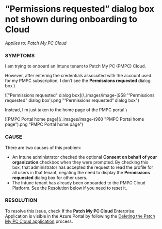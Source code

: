 # “Permissions requested” dialog box not shown during onboarding to Cloud

_Applies to: Patch My PC Cloud_

### SYMPTOMS

I am trying to onboard an Intune tenant to Patch My PC (PMPC) Cloud.

However, after entering the credentials associated with the account used for my PMPC subscription, I don’t see the **Permissions requested** dialog box.\


!["Permissions requested" dialog box](/_images/image-(958 '"Permissions requested" dialog box').png "“Permissions requested” dialog box")

Instead, I’m just taken to the home page of the PMPC portal.\


![PMPC Portal home page](/_images/image-(960 "PMPC Portal home page").png "PMPC Portal home page")

### CAUSE

There are two causes of this problem:

* An Intune administrator checked the optional **Consent on behalf of your organization** checkbox when they were prompted. By checking this box, that administrator has accepted the request to read the profile for all users in that tenant, negating the need to display the **Permissions requested** dialog box for other users.
* The Intune tenant has already been onboarded to the PMPC Cloud Platform. See the Resolution below if you need to reset it.

### RESOLUTION

To resolve this issue, check If the **Patch My PC Cloud** Enterprise Application is visible in the Azure Portal by following the [Deleting the Patch My PC Cloud application](../../cloud-administration/delete-the-patch-my-pc-cloud-enterprise-application.md) process.